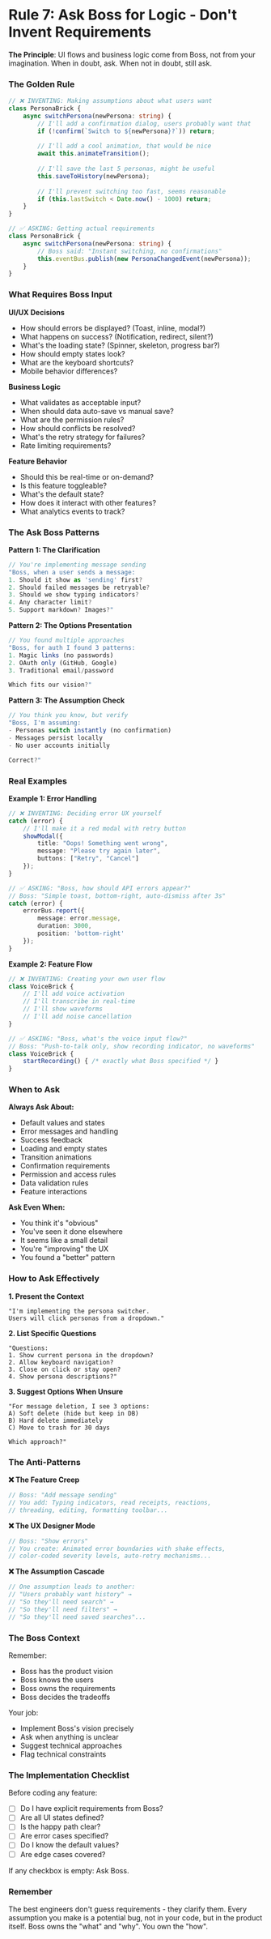 # Rule 7: Ask Boss for Logic - Don't Invent Requirements

**The Principle**: UI flows and business logic come from Boss, not from your imagination. When in doubt, ask. When not in doubt, still ask.

### The Golden Rule

```typescript
// ❌ INVENTING: Making assumptions about what users want
class PersonaBrick {
    async switchPersona(newPersona: string) {
        // I'll add a confirmation dialog, users probably want that
        if (!confirm(`Switch to ${newPersona}?`)) return;
        
        // I'll add a cool animation, that would be nice
        await this.animateTransition();
        
        // I'll save the last 5 personas, might be useful
        this.saveToHistory(newPersona);
        
        // I'll prevent switching too fast, seems reasonable
        if (this.lastSwitch < Date.now() - 1000) return;
    }
}

// ✅ ASKING: Getting actual requirements
class PersonaBrick {
    async switchPersona(newPersona: string) {
        // Boss said: "Instant switching, no confirmations"
        this.eventBus.publish(new PersonaChangedEvent(newPersona));
    }
}
```

### What Requires Boss Input

**UI/UX Decisions**
- How should errors be displayed? (Toast, inline, modal?)
- What happens on success? (Notification, redirect, silent?)
- What's the loading state? (Spinner, skeleton, progress bar?)
- How should empty states look?
- What are the keyboard shortcuts?
- Mobile behavior differences?

**Business Logic**
- What validates as acceptable input?
- When should data auto-save vs manual save?
- What are the permission rules?
- How should conflicts be resolved?
- What's the retry strategy for failures?
- Rate limiting requirements?

**Feature Behavior**
- Should this be real-time or on-demand?
- Is this feature toggleable?
- What's the default state?
- How does it interact with other features?
- What analytics events to track?

### The Ask Boss Patterns

**Pattern 1: The Clarification**
```typescript
// You're implementing message sending
"Boss, when a user sends a message:
1. Should it show as 'sending' first?
2. Should failed messages be retryable?
3. Should we show typing indicators?
4. Any character limit?
5. Support markdown? Images?"
```

**Pattern 2: The Options Presentation**
```typescript
// You found multiple approaches
"Boss, for auth I found 3 patterns:
1. Magic links (no passwords)
2. OAuth only (GitHub, Google)
3. Traditional email/password

Which fits our vision?"
```

**Pattern 3: The Assumption Check**
```typescript
// You think you know, but verify
"Boss, I'm assuming:
- Personas switch instantly (no confirmation)
- Messages persist locally
- No user accounts initially

Correct?"
```

### Real Examples

**Example 1: Error Handling**
```typescript
// ❌ INVENTING: Deciding error UX yourself
catch (error) {
    // I'll make it a red modal with retry button
    showModal({
        title: "Oops! Something went wrong",
        message: "Please try again later",
        buttons: ["Retry", "Cancel"]
    });
}

// ✅ ASKING: "Boss, how should API errors appear?"
// Boss: "Simple toast, bottom-right, auto-dismiss after 3s"
catch (error) {
    errorBus.report({
        message: error.message,
        duration: 3000,
        position: 'bottom-right'
    });
}
```

**Example 2: Feature Flow**
```typescript
// ❌ INVENTING: Creating your own user flow
class VoiceBrick {
    // I'll add voice activation
    // I'll transcribe in real-time
    // I'll show waveforms
    // I'll add noise cancellation
}

// ✅ ASKING: "Boss, what's the voice input flow?"
// Boss: "Push-to-talk only, show recording indicator, no waveforms"
class VoiceBrick {
    startRecording() { /* exactly what Boss specified */ }
}
```

### When to Ask

**Always Ask About:**
- Default values and states
- Error messages and handling
- Success feedback
- Loading and empty states
- Transition animations
- Confirmation requirements
- Permission and access rules
- Data validation rules
- Feature interactions

**Ask Even When:**
- You think it's "obvious"
- You've seen it done elsewhere
- It seems like a small detail
- You're "improving" the UX
- You found a "better" pattern

### How to Ask Effectively

**1. Present the Context**
```
"I'm implementing the persona switcher.
Users will click personas from a dropdown."
```

**2. List Specific Questions**
```
"Questions:
1. Show current persona in the dropdown?
2. Allow keyboard navigation?
3. Close on click or stay open?
4. Show persona descriptions?"
```

**3. Suggest Options When Unsure**
```
"For message deletion, I see 3 options:
A) Soft delete (hide but keep in DB)
B) Hard delete immediately  
C) Move to trash for 30 days

Which approach?"
```

### The Anti-Patterns

**❌ The Feature Creep**
```typescript
// Boss: "Add message sending"
// You add: Typing indicators, read receipts, reactions, 
// threading, editing, formatting toolbar...
```

**❌ The UX Designer Mode**
```typescript
// Boss: "Show errors"
// You create: Animated error boundaries with shake effects,
// color-coded severity levels, auto-retry mechanisms...
```

**❌ The Assumption Cascade**
```typescript
// One assumption leads to another:
// "Users probably want history" →
// "So they'll need search" →
// "So they'll need filters" →
// "So they'll need saved searches"...
```

### The Boss Context

Remember:
- Boss has the product vision
- Boss knows the users
- Boss owns the requirements
- Boss decides the tradeoffs

Your job:
- Implement Boss's vision precisely
- Ask when anything is unclear
- Suggest technical approaches
- Flag technical constraints

### The Implementation Checklist

Before coding any feature:
- [ ] Do I have explicit requirements from Boss?
- [ ] Are all UI states defined?
- [ ] Is the happy path clear?
- [ ] Are error cases specified?
- [ ] Do I know the default values?
- [ ] Are edge cases covered?

If any checkbox is empty: Ask Boss.

### Remember

The best engineers don't guess requirements - they clarify them. Every assumption you make is a potential bug, not in your code, but in the product itself. Boss owns the "what" and "why". You own the "how".